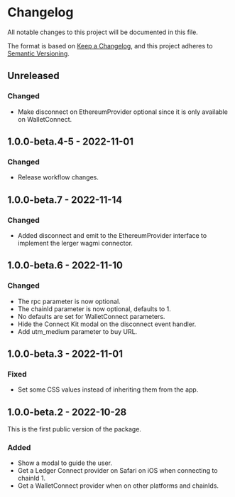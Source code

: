 # Changelog

All notable changes to this project will be documented in this file.

The format is based on [Keep a Changelog](https://keepachangelog.com/en/1.0.0/),
and this project adheres to [Semantic Versioning](https://semver.org/spec/v2.0.0.html).

## Unreleased

### Changed

- Make disconnect on EthereumProvider optional since it is only available on
  WalletConnect.

## 1.0.0-beta.4-5 - 2022-11-01
### Changed
- Release workflow changes.

## 1.0.0-beta.7 - 2022-11-14
### Changed
- Added disconnect and emit to the EthereumProvider interface to implement
  the lerger wagmi connector.

## 1.0.0-beta.6 - 2022-11-10
### Changed
- The rpc parameter is now optional.
- The chainId parameter is now optional, defaults to 1.
- No defaults are set for WalletConnect parameters.
- Hide the Connect Kit modal on the disconnect event handler.
- Add utm_medium parameter to buy URL.

## 1.0.0-beta.3 - 2022-11-01
### Fixed
- Set some CSS values instead of inheriting them from the app.

## 1.0.0-beta.2 - 2022-10-28
This is the first public version of the package.

### Added
- Show a modal to guide the user.
- Get a Ledger Connect provider on Safari on iOS when connecting to chainId 1.
- Get a WalletConnect provider when on other platforms and chainIds.
